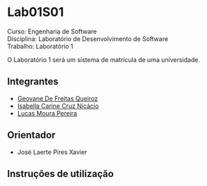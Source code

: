 # Lab01S01

Curso: Engenharia de Software <br>
Disciplina: Laboratório de Desenvolvimento de Software <br>
Trabalho: Laboratório 1

O Laboratório 1 será um sistema de matrícula de uma universidade.

## Integrantes

* [Geovane De Freitas Queiroz](https://github.com/geovanemorcatti)
* [Isabella Carine Cruz Nicácio](https://github.com/ibellacn)
* [Lucas Moura Pereira](https://github.com/LucasMouraPereira123)

## Orientador

* José Laerte Pires Xavier

## Instruções de utilização


